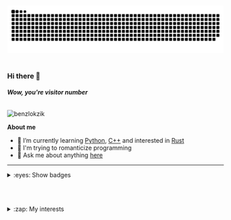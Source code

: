 <picture>
 <source media="(prefers-color-scheme: dark)" srcset="https://raw.githubusercontent.com/benzlokzik/benzlokzik/main/img/grid-snakes/github-contribution-grid-snake-dark.svg" />
 <source media="(prefers-color-scheme: light)" srcset="https://raw.githubusercontent.com/benzlokzik/benzlokzik/main/img/grid-snakes/github-contribution-grid-snake.svg" />
 <img alt="github-snake" src="https://raw.githubusercontent.com/benzlokzik/benzlokzik/main/img/grid-snakes/github-contribution-grid-snake.svg" />
</picture>
<br/> <br/>

### Hi there 👋

###### **Wow, you're visitor number**

<img src="https://count.getloli.com/@benzlokzik?theme=booru-twifanartsfw&align=center&scale=1&pixelated=1&darkmode=auto" alt="benzlokzik"/>



<!--
**benzlokzik/benzlokzik** is a ✨ _special_ ✨ repository because its `README.md` (this file) appears on your GitHub profile.

Here are some ideas to get you started:


- 👯 I’m looking to collaborate on ...
- 🤔 I’m looking for help with ...
- 💬 Ask me about ...
- 📫 How to reach me: ...
- 😄 Pronouns: ...
- ⚡ Fun fact: ...
-->

**About me**

- 🌱 I’m currently learning [Python](https://github.com/topics/python), [C++](https://github.com/topics/cpp) and
  interested in [Rust](https://github.com/topics/rust)
- 💜 I'm trying to romanticize programming
- 💬 Ask me about anything [here](https://github.com/benzlokzik/benzlokzik/issues)

---



<details>

<summary>:eyes: Show badges</summary>

[//]: # ( <br/>)

[//]: # ( <img src="https://gpvc.arturio.dev/benzlokzik" align="center">)

<br/> <br/>

| <picture> <source srcset="https://raw.githubusercontent.com/benzlokzik/benzlokzik/main/img/github-stats/monokai/github-readme-stats-monokai.svg" media="(prefers-color-scheme: dark)"/><source srcset="https://raw.githubusercontent.com/benzlokzik/benzlokzik/main/img/github-stats/buefy/github-readme-stats-buefy.svg" media="(prefers-color-scheme: light), (prefers-color-scheme: no-preference)"/> <img src="https://raw.githubusercontent.com/benzlokzik/benzlokzik/main/img/github-stats/buefy/github-readme-stats-buefy.svg" /> </picture> |              <picture><source srcset="https://raw.githubusercontent.com/benzlokzik/benzlokzik/main/img/top-langs/monokai/github-top-langs-monokai.svg" media="(prefers-color-scheme: dark)"/><source srcset="https://raw.githubusercontent.com/benzlokzik/benzlokzik/main/img/top-langs/buefy/github-top-langs-buefy.svg" media="(prefers-color-scheme: light), (prefers-color-scheme: no-preference)"/><img src="https://raw.githubusercontent.com/benzlokzik/benzlokzik/main/img/top-langs/buefy/github-top-langs-buefy.svg" /></picture>               |
|:---------------------------------------------------------------------------------------------------------------------------------------------------------------------------------------------------------------------------------------------------------------------------------------------------------------------------------------------------------------------------------------------------------------------------------------------------------------------------------------------------------------------------------------------------:|:---------------------------------------------------------------------------------------------------------------------------------------------------------------------------------------------------------------------------------------------------------------------------------------------------------------------------------------------------------------------------------------------------------------------------------------------------------------------------------------------------------------------------------------------------------:|
| <picture> <source srcset="https://raw.githubusercontent.com/benzlokzik/benzlokzik/main/img/streak-stats/monokai/streak-stats-monokai-weekly.svg" media="(prefers-color-scheme: dark)"/><source srcset="https://raw.githubusercontent.com/benzlokzik/benzlokzik/main/img/streak-stats/buefy/streak-stats-buefy-weekly.svg" media="(prefers-color-scheme: light), (prefers-color-scheme: no-preference)"/> <img src="https://raw.githubusercontent.com/benzlokzik/benzlokzik/main/img/streak-stats/buefy/streak-stats-buefy-weekly.svg" /> </picture> | <picture><source srcset="https://raw.githubusercontent.com/benzlokzik/benzlokzik/main/img/streak-stats/monokai/streak-stats-monokai-ru-weekly.svg" media="(prefers-color-scheme: dark)"/><source srcset="https://raw.githubusercontent.com/benzlokzik/benzlokzik/main/img/streak-stats/buefy/streak-stats-buefy-ru-weekly.svg" media="(prefers-color-scheme: light), (prefers-color-scheme: no-preference)"/><img src="https://raw.githubusercontent.com/benzlokzik/benzlokzik/main/img/streak-stats/buefy/streak-stats-buefy-ru-weekly.svg" /></picture> |
|           <picture> <source srcset="https://raw.githubusercontent.com/benzlokzik/benzlokzik/main/img/streak-stats/monokai/streak-stats-monokai.svg" media="(prefers-color-scheme: dark)"/><source srcset="https://raw.githubusercontent.com/benzlokzik/benzlokzik/main/img/streak-stats/buefy/streak-stats-buefy.svg" media="(prefers-color-scheme: light), (prefers-color-scheme: no-preference)"/> <img src="https://raw.githubusercontent.com/benzlokzik/benzlokzik/main/img/streak-stats/buefy/streak-stats-buefy.svg" /> </picture>            |            <picture><source srcset="https://raw.githubusercontent.com/benzlokzik/benzlokzik/main/img/streak-stats/monokai/streak-stats-monokai-hy.svg" media="(prefers-color-scheme: dark)"/><source srcset="https://raw.githubusercontent.com/benzlokzik/benzlokzik/main/img/streak-stats/buefy/streak-stats-buefy-hy.svg" media="(prefers-color-scheme: light), (prefers-color-scheme: no-preference)"/><img src="https://raw.githubusercontent.com/benzlokzik/benzlokzik/main/img/streak-stats/buefy/streak-stats-buefy-hy.svg"/></picture>            |

</details>

<br/> <br/>

<details> 
<summary>:zap: My interests</summary> <br/> 

```mermaid
graph TD
    A[benzlokzik]
    B[C++]
    C1[C++ Libraries]
    C2[GTests]
    C3[SFML]
    C4[stb_image]
    C5[libarchive]
    D[Python Poetry]
    E1[Python Libraries]
    E2[Python Frameworks]
    E3[Python Unittests]
    E4[numpy]
    E5[pandas]
    E6[requests]
    E7[Flask]
    E8[TensorFlow]
    E9[matplotlib]
    E10[scikit-learn]
    F[Rust]
    G[Docker]
    H[FastAPI]
    I[Backend]
    J[DevOps]
    K[GitHub Actions]
    L[Pipelines]
    M[Database]
    N[SQL]
    O[SurrealDB]
    P[SurrealQL]
    Q[PostgreSQL]
    R[CI/CD]
    S[WASM]
    T[REST API]
    U[GitHub]
    V[Git]
    W[Operating Systems]
    X[Manjaro]
    Y[Ubuntu]
    Z[Debian]
    AA[Windows]
    
    A --> B
    A --> D
    A --> F
    A --> G
    A --> H
    A --> I
    A --> J
    A --> M
    A --> R
    A --> S
    A --> T
    A --> U
    A --> V
    A --> W
    
    B --> C1
    C1 --> C2
    C1 --> C3
    C1 --> C4
    C1 --> C5
    
    D --> E1
    E1 --> E4
    E1 --> E5
    E1 --> E6
    E1 --> E7
    E1 --> E8
    E1 --> E9
    E1 --> E10
    D --> E2
    D --> E3
    
    I --> H
    I --> G
    I --> T
    
    J --> K
    J --> L
    J --> G
    J --> R
    
    M --> N
    M --> O
    O --> P
    N --> Q
    
    W --> X
    W --> Y
    W --> Z
    W --> AA
    
    style A fill:#f9a825,stroke:#333,stroke-width:2px;
```

</details>
